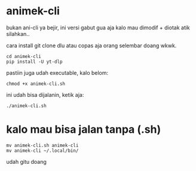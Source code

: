 # animek-cli
bukan ani-cli ya bejir, ini versi gabut gua aja
  kalo mau dimodif + diotak atik silahkan..


cara install
git clone dlu atau copas aja orang selembar doang wkwk.

    cd animek-cli
    pip install -U yt-dlp
    
pastiin juga udah executable, kalo belom:

    chmod +x animek-cli.sh

ini udah bisa dijalanin, ketik aja:

    ./animek-cli.sh

# kalo mau bisa jalan tanpa (.sh)

    mv animek-cli.sh animek-cli
    mv animek-cli ~/.local/bin/
  udah gitu doang
